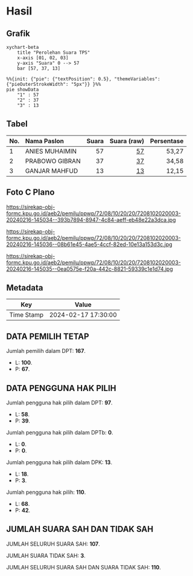 # Hasil

## Grafik

```mermaid
xychart-beta
    title "Perolehan Suara TPS"
    x-axis [01, 02, 03]
    y-axis "Suara" 0 --> 57
    bar [57, 37, 13]
```

```mermaid
%%{init: {"pie": {"textPosition": 0.5}, "themeVariables": {"pieOuterStrokeWidth": "5px"}} }%%
pie showData
    "1" : 57
    "2" : 37
    "3" : 13
```

## Tabel

| No. | Nama Paslon    | Suara | Suara (raw) | Persentase |
|:--- |:-------------- | -----:| -----------:| ----------:|
| 1   | ANIES MUHAIMIN | 57    | [57][p-1]   | 53,27      |
| 2   | PRABOWO GIBRAN | 37    | [37][p-2]   | 34,58      |
| 3   | GANJAR MAHFUD  | 13    | [13][p-3]   | 12,15      |


[p-1]: https://github.com/gigit-pemilu/pemilu-2024-72-sulawesi-tengah/blob/main/pilpres/hitung-suara/sub/72-sulawesi-tengah/sub/08-parigi-moutong/sub/10-tinombo-selatan/sub/2020-oncone-raya/sub/003-tps/sub/paslon-1.txt
[p-2]: https://github.com/gigit-pemilu/pemilu-2024-72-sulawesi-tengah/blob/main/pilpres/hitung-suara/sub/72-sulawesi-tengah/sub/08-parigi-moutong/sub/10-tinombo-selatan/sub/2020-oncone-raya/sub/003-tps/sub/paslon-2.txt
[p-3]: https://github.com/gigit-pemilu/pemilu-2024-72-sulawesi-tengah/blob/main/pilpres/hitung-suara/sub/72-sulawesi-tengah/sub/08-parigi-moutong/sub/10-tinombo-selatan/sub/2020-oncone-raya/sub/003-tps/sub/paslon-3.txt

## Foto C Plano

https://sirekap-obj-formc.kpu.go.id/aeb2/pemilu/ppwp/72/08/10/20/20/7208102020003-20240216-145034--393b7894-8947-4c84-aeff-eb48e22a3dca.jpg

https://sirekap-obj-formc.kpu.go.id/aeb2/pemilu/ppwp/72/08/10/20/20/7208102020003-20240216-145036--08b61e45-4ae5-4ccf-82ed-10e13a153d3c.jpg

https://sirekap-obj-formc.kpu.go.id/aeb2/pemilu/ppwp/72/08/10/20/20/7208102020003-20240216-145035--0ea0575e-f20a-442c-8821-59339c1e1d74.jpg


## Metadata

| Key        | Value               |
| ---------- | ------------------- |
| Time Stamp | 2024-02-17 17:30:00 |


## DATA PEMILIH TETAP

Jumlah pemilih dalam DPT: **167**.
 * L: **100**.
 * P: **67**.

## DATA PENGGUNA HAK PILIH

Jumlah pengguna hak pilih dalam DPT: **97**.
 * L: **58**.
 * P: **39**.

Jumlah pengguna hak pilih dalam DPTb: **0**.
 * L: **0**.
 * P: **0**.

Jumlah pengguna hak pilih dalam DPK: **13**.
 * L: **18**.
 * P: **3**.

Jumlah pengguna hak pilih: **110**.
 * L: **68**.
 * P: **42**.

## JUMLAH SUARA SAH DAN TIDAK SAH

JUMLAH SELURUH SUARA SAH: **107**.

JUMLAH SUARA TIDAK SAH: **3**.

JUMLAH SELURUH SUARA SAH DAN SUARA TIDAK SAH: **110**.


